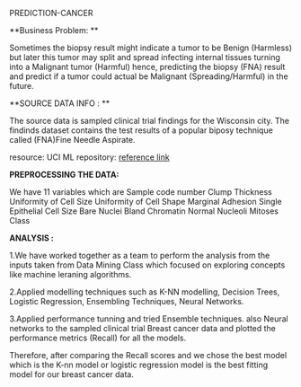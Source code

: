  PREDICTION-CANCER
 
 **Business Problem: **
 
Sometimes the biopsy result might indicate a tumor to be Benign (Harmless) but later this tumor may split and spread infecting internal tissues turning into a Malignant tumor (Harmful) hence, predicting the biopsy (FNA) result and predict if a tumor could actual be Malignant (Spreading/Harmful) in the future.

**SOURCE DATA INFO : **

The source data is sampled clinical trial findings for the Wisconsin city. The findinds dataset contains the test results of a popular biposy technique called (FNA)Fine Needle Aspirate.

resource: UCI ML repository: [reference link](https://archive.ics.uci.edu/ml/datasets/Breast+Cancer+Wisconsin+%28Diagnostic%29)


**PREPROCESSING THE DATA:**

We have  11 variables which are 
Sample code number 
Clump Thickness 
Uniformity of Cell Size 
Uniformity of Cell Shape 
Marginal Adhesion 
Single Epithelial Cell Size 
Bare Nuclei
Bland Chromatin 
Normal Nucleoli
Mitoses 
Class 

 
 
 
**ANALYSIS :**
 
1.We have worked together as a team to perform the  analysis from the inputs taken from Data Mining Class which focused on exploring concepts like machine leraning algorithms.
 
2.Applied modelling techniques such as K-NN modelling, Decision Trees, Logistic Regression, Ensembling Techniques, Neural Networks.

3.Applied performance tunning and tried Ensemble techniques. also Neural networks to the sampled clinical trial Breast cancer data and plotted the performance metrics (Recall) for all the models.

Therefore, after comparing the Recall scores and  we chose the best model which is the K-nn model or logistic regression model is the best fitting model for our breast cancer data.

